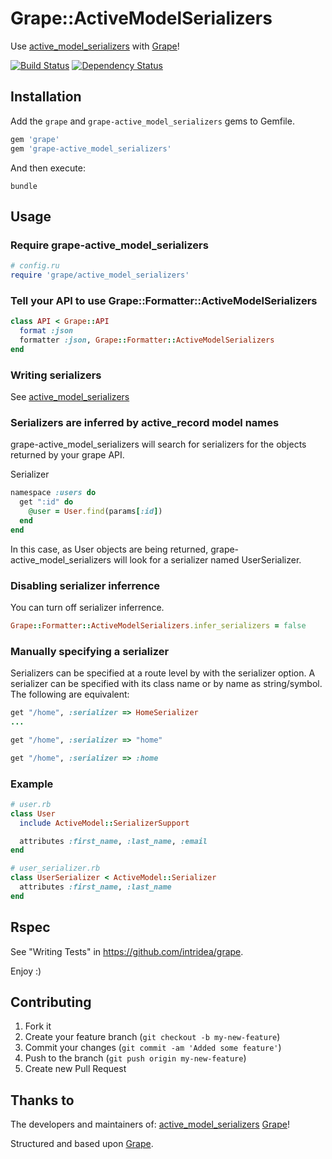 # Grape::ActiveModelSerializers

Use [active_model_serializers](https://github.com/rails-api/active_model_serializers) with [Grape](https://github.com/intridea/grape)!

[![Build Status](https://secure.travis-ci.org/jrhe/grape-active.png)](http://travis-ci.org/jrhe/grape-active_model_serializers) [![Dependency Status](https://gemnasium.com/jrhe/grape-active_model_serializers.png)](https://gemnasium.com/jrhe/grape-active_model_serializers)


## Installation

Add the `grape` and `grape-active_model_serializers` gems to Gemfile.

```ruby
gem 'grape'
gem 'grape-active_model_serializers'
```

And then execute:

    bundle

## Usage

### Require grape-active_model_serializers

```ruby
# config.ru
require 'grape/active_model_serializers'
```


### Tell your API to use Grape::Formatter::ActiveModelSerializers

```ruby
class API < Grape::API
  format :json
  formatter :json, Grape::Formatter::ActiveModelSerializers
end
```


### Writing serializers

See [active_model_serializers](https://github.com/rails-api/active_model_serializers)


### Serializers are inferred by active_record model names

grape-active_model_serializers will search for serializers for the objects returned by your grape API.

Serializer
```ruby
namespace :users do
  get ":id" do
    @user = User.find(params[:id])
  end
end
```
In this case, as User objects are being returned, grape-active_model_serializers will look for a serializer named UserSerializer.

### Disabling serializer inferrence

You can turn off serializer inferrence.
```ruby
Grape::Formatter::ActiveModelSerializers.infer_serializers = false
```


### Manually specifying a serializer

Serializers can be specified at a route level by with the serializer option. A serializer can be specified with its class name or by name as string/symbol. The following are equivalent:

```ruby
get "/home", :serializer => HomeSerializer
...
```
```ruby
get "/home", :serializer => "home"

```
```ruby
get "/home", :serializer => :home
```


### Example

```ruby
# user.rb
class User
  include ActiveModel::SerializerSupport

  attributes :first_name, :last_name, :email
end
```

```ruby
# user_serializer.rb
class UserSerializer < ActiveModel::Serializer
  attributes :first_name, :last_name
end
```


## Rspec

See "Writing Tests" in https://github.com/intridea/grape.

Enjoy :)

## Contributing

1. Fork it
2. Create your feature branch (`git checkout -b my-new-feature`)
3. Commit your changes (`git commit -am 'Added some feature'`)
4. Push to the branch (`git push origin my-new-feature`)
5. Create new Pull Request


## Thanks to

The developers and maintainers of:
[active_model_serializers](https://github.com/rails-api/active_model_serializers)
[Grape](https://github.com/intridea/grape)!

Structured and based upon [Grape](https://github.com/LTe/grape-rabl).
